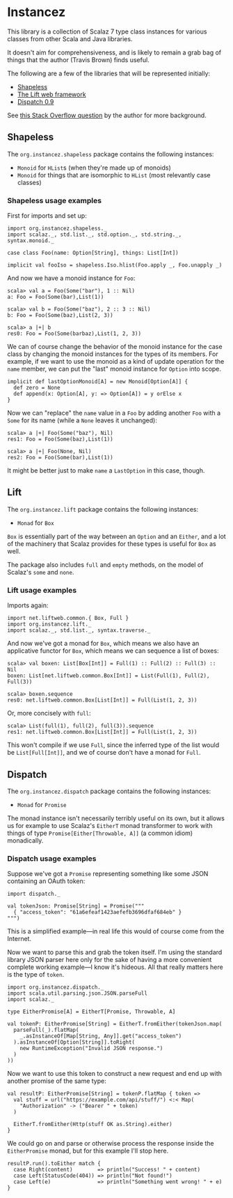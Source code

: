 Instancez
=========

This library is a collection of Scalaz 7 type class instances for various
classes from other Scala and Java libraries.

It doesn't aim for comprehensiveness, and is likely to remain a grab bag of
things that the author (Travis Brown) finds useful.

The following are a few of the libraries that will be represented initially:

 * [Shapeless](https://github.com/milessabin/shapeless)
 * [The Lift web framework](http://liftweb.net/)
 * [Dispatch 0.9](http://dispatch.databinder.net/Dispatch.html)

See [this Stack Overflow question](http://stackoverflow.com/q/12426269/334519)
by the author for more background.

Shapeless
---------

The `org.instancez.shapeless` package contains the following instances:

 * `Monoid` for `HList`s (when they're made up of monoids)
 * `Monoid` for things that are isomorphic to `HList` (most relevantly case classes)

### Shapeless usage examples ###

First for imports and set up:

    import org.instancez.shapeless._
    import scalaz._, std.list._, std.option._, std.string._, syntax.monoid._

    case class Foo(name: Option[String], things: List[Int])

    implicit val fooIso = shapeless.Iso.hlist(Foo.apply _, Foo.unapply _)

And now we have a monoid instance for `Foo`:

    scala> val a = Foo(Some("bar"), 1 :: Nil)
    a: Foo = Foo(Some(bar),List(1))

    scala> val b = Foo(Some("baz"), 2 :: 3 :: Nil)
    b: Foo = Foo(Some(baz),List(2, 3))

    scala> a |+| b
    res0: Foo = Foo(Some(barbaz),List(1, 2, 3))

We can of course change the behavior of the monoid instance for the case class
by changing the monoid instances for the types of its members. For example, if
we want to use the monoid as a kind of update operation for the `name` member,
we can put the "last" monoid instance for `Option` into scope.

    implicit def lastOptionMonoid[A] = new Monoid[Option[A]] {
      def zero = None
      def append(x: Option[A], y: => Option[A]) = y orElse x
    }

Now we can "replace" the `name` value in a `Foo` by adding another `Foo` with
a `Some` for its name (while a `None` leaves it unchanged):

    scala> a |+| Foo(Some("baz"), Nil)
    res1: Foo = Foo(Some(baz),List(1))

    scala> a |+| Foo(None, Nil)
    res2: Foo = Foo(Some(bar),List(1))

It might be better just to make `name` a `LastOption` in this case, though.

Lift
----

The `org.instancez.lift` package contains the following instances:

 * `Monad` for `Box`

`Box` is essentially part of the way between an `Option` and an `Either`, and
a lot of the machinery that Scalaz provides for these types is useful for
`Box` as well.

The package also includes `full` and `empty` methods, on the model of Scalaz's
`some` and `none`.

### Lift usage examples ###

Imports again:

    import net.liftweb.common.{ Box, Full }
    import org.instancez.lift._
    import scalaz._, std.list._, syntax.traverse._

And now we've got a monad for `Box`, which means we also have an applicative
functor for `Box`, which means we can sequence a list of boxes:

    scala> val boxen: List[Box[Int]] = Full(1) :: Full(2) :: Full(3) :: Nil
    boxen: List[net.liftweb.common.Box[Int]] = List(Full(1), Full(2), Full(3))

    scala> boxen.sequence
    res0: net.liftweb.common.Box[List[Int]] = Full(List(1, 2, 3))

Or, more concisely with `full`:

    scala> List(full(1), full(2), full(3)).sequence
    res1: net.liftweb.common.Box[List[Int]] = Full(List(1, 2, 3))

This won't compile if we use `Full`, since the inferred type of the list
would be `List[Full[Int]]`, and we of course don't have a monad for `Full`.

Dispatch
--------

The `org.instancez.dispatch` package contains the following instances:

 * `Monad` for `Promise`

The monad instance isn't necessarily terribly useful on its own, but it
allows us for example to use Scalaz's `EitherT` monad transformer to work with
things of type `Promise[Either[Throwable, A]]` (a common idiom) monadically.

### Dispatch usage examples ###

Suppose we've got a `Promise` representing something like some JSON containing
an OAuth token:

    import dispatch._

    val tokenJson: Promise[String] = Promise("""
      { "access_token": "61a6efeaf1423aefefb3696dfaf684eb" }
    """)

This is a simplified example—in real life this would of course come from the
Internet.

Now we want to parse this and grab the token itself. I'm using the standard
library JSON parser here only for the sake of having a more convenient complete
working example—I know it's hideous. All that really matters here is the type
of `token`.

    import org.instancez.dispatch._
    import scala.util.parsing.json.JSON.parseFull
    import scalaz._

    type EitherPromise[A] = EitherT[Promise, Throwable, A]

    val tokenP: EitherPromise[String] = EitherT.fromEither(tokenJson.map(
      parseFull(_).flatMap(
        _.asInstanceOf[Map[String, Any]].get("access_token")
      ).asInstanceOf[Option[String]].toRight(
        new RuntimeException("Invalid JSON response.")
      )
    ))

Now we want to use this token to construct a new request and end up with
another promise of the same type:

    val resultP: EitherPromise[String] = tokenP.flatMap { token =>
      val stuff = url("https://example.com/api/stuff/") <:< Map(
        "Authorization" -> ("Bearer " + token)
      )

      EitherT.fromEither(Http(stuff OK as.String).either)
    }

We could go on and parse or otherwise process the response inside the
`EitherPromise` monad, but for this example I'll stop here.

    resultP.run().toEither match {
      case Right(content)        => println("Success! " + content)
      case Left(StatusCode(404)) => println("Not found!")
      case Left(e)               => println("Something went wrong! " + e)
    }

